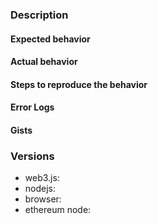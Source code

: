 <!---------------------------------------------------------------------------------------

Welcome to the PWeb3.js Issue Template!

If you're new around here, reading this will make sure you're helped ASAP.
The more details you include, the better the community will be able to help you!

---------------------------------------------------------------------------------------->

### Description <!-- In plain words, what happened -->


#### Expected behavior
<!---------------------------------------------------------------------
    Example:
    Calling `await web3.eth.getAccounts()` should return an array.
----------------------------------------------------------------------->


#### Actual behavior
<!---------------------------------------------------------------------
    Example:
    Calling `await web3.eth.getAccounts()` returns "monkey".
----------------------------------------------------------------------->


#### Steps to reproduce the behavior
<!---------------------------------------------------------------------
    Example:
    1. Import `web3`
    2. Set the provider to `localhost`
    3. Fetch latest block

    Please use the code blocks Markdown does provide:

    ```js
      
        console.log('Pretty syntax!');
    
    ```
----------------------------------------------------------------------->


#### Error Logs 


#### Gists
<!---------------------------------------------------------------------
    Including links to gists with:
    * ABI JSON,
    * working Solidity code, etc.

    gist tutorial: https://help.github.com/en/articles/creating-gists
----------------------------------------------------------------------->


### Versions 
* web3.js:
* nodejs:
* browser:
* ethereum node:


<!---------------------------------------------------------------------
                    Thanks for your cooperation!
----------------------------------------------------------------------->
